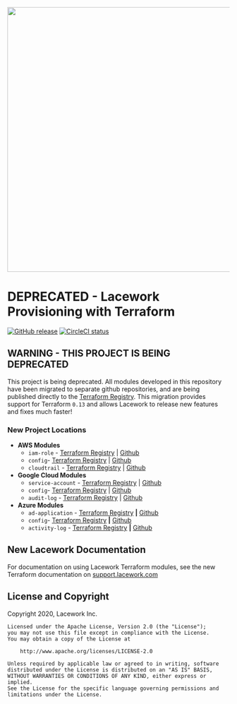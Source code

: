 <a href="https://lacework.com"><img src="https://techally-content.s3-us-west-1.amazonaws.com/public-content/lacework_logo_full.png" width="600"></a>

# DEPRECATED - Lacework Provisioning with Terraform

[![GitHub release](https://img.shields.io/github/release/lacework/terraform-provisioning.svg)](https://github.com/lacework/terraform-provisioning/releases/)
[![CircleCI status](https://circleci.com/gh/lacework/terraform-provisioning.svg?style=shield)](https://circleci.com/gh/lacework/terraform-provisioning)

## **WARNING - THIS PROJECT IS BEING DEPRECATED**

This project is being deprecated. All modules developed in this repository have been migrated to separate github repositories, and are being published directly to the [Terraform Registry](https://registry.terraform.io/search/modules?q=lacework). This migration provides support for Terraform `0.13` and allows Lacework to release new features and fixes much faster!

### New Project Locations
* **AWS Modules**
    * `iam-role` - [Terraform Registry](https://registry.terraform.io/modules/lacework/iam-role/aws/latest) | [Github](github.com/lacework/terraform-aws-iam-role )
    * `config`- [Terraform Registry](https://registry.terraform.io/modules/lacework/config/aws/latest) | [Github](github.com/lacework/terraform-aws-config)
    * `cloudtrail` - [Terraform Registry](https://registry.terraform.io/modules/lacework/cloudtrail/aws/latest) | [Github](https://github.com/lacework/terraform-aws-cloudtrail)
* **Google Cloud Modules**
    * `service-account` - [Terraform Registry](https://registry.terraform.io/modules/lacework/service-account/gcp/latest) | [Github](https://github.com/lacework/terraform-gcp-service-account)
    * `config`- [Terraform Registry](https://registry.terraform.io/modules/lacework/config/gcp/latest) | [Github](https://github.com/lacework/terraform-gcp-config)
    * `audit-log` - [Terraform Registry](https://registry.terraform.io/modules/lacework/audit-log/gcp/latest) | [Github](https://github.com/lacework/terraform-gcp-audit-log)
* **Azure Modules**
    * `ad-application` - [Terraform Registry](https://registry.terraform.io/modules/lacework/ad-application/azure/latest) **|** [Github](https://github.com/lacework/terraform-azure-ad-application)
    * `config`- [Terraform Registry](https://registry.terraform.io/modules/lacework/config/azure/latest) **|** [Github](https://github.com/lacework/terraform-azure-config)
    * `activity-log` - [Terraform Registry](https://registry.terraform.io/modules/lacework/activity-log/azure/latest) **|** [Github](https://github.com/lacework/terraform-azure-activity-log)


## New Lacework Documentation

For documentation on using Lacework Terraform modules, see the new Terraform documentation on [support.lacework.com](https://support.lacework.com/hc/en-us/search?utf8=%E2%9C%93&query=terraform)



## License and Copyright
Copyright 2020, Lacework Inc.
```
Licensed under the Apache License, Version 2.0 (the "License");
you may not use this file except in compliance with the License.
You may obtain a copy of the License at

    http://www.apache.org/licenses/LICENSE-2.0

Unless required by applicable law or agreed to in writing, software
distributed under the License is distributed on an "AS IS" BASIS,
WITHOUT WARRANTIES OR CONDITIONS OF ANY KIND, either express or implied.
See the License for the specific language governing permissions and
limitations under the License.
```
